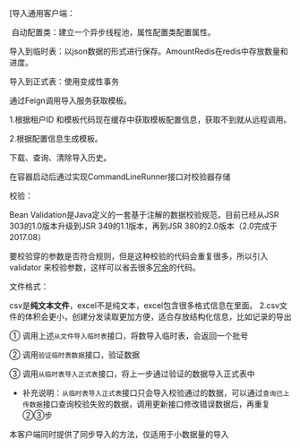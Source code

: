 [导入通用客户端：

​    自动配置类：建立一个异步线程池，属性配置类配置属性。

导入到临时表：以json数据的形式进行保存。AmountRedis在redis中存放数量和进度。

导入到正式表：使用变成性事务

通过Feign调用导入服务获取模板。

1.根据租户ID 和模板代码现在缓存中获取模板配置信息，获取不到就从远程调用。

2.根据配置信息生成模板。





下载、查询、清除导入历史。



在容器启动后通过实现CommandLineRunner接口对校验器存储

校验：

Bean Validation是Java定义的一套基于注解的数据校验规范，目前已经从JSR 303的1.0版本升级到JSR 349的1.1版本，再到JSR 380的2.0版本（2.0完成于2017.08）

要校验穿的参数是否符合规则，但是这种校验的代码会重复很多，所以引入 validator 来校验参数，这样可以省去很多[冗余](https://so.csdn.net/so/search?q=冗余&spm=1001.2101.3001.7020)的代码。



文件格式：

csv是**纯文本文件**，excel不是纯文本，excel包含很多格式信息在里面。 2.csv文件的体积会更小，创建分发读取更加方便，适合存放结构化信息，比如记录的导出





① 调用上述`从文件导入临时表`接口，将数导入临时表，会返回一个批号

② 调用`验证临时表数据`接口，验证数据

③ 调用`从临时表导入正式表`接口，将上一步通过验证的数据导入正式表中

- 补充说明：`从临时表导入正式表`接口只会导入校验通过的数据，可以通过`查询已上传数据`接口查询校验失败的数据，调用更新接口修改错误数据后，再重复②③步



本客户端同时提供了同步导入的方法，仅适用于小数据量的导入